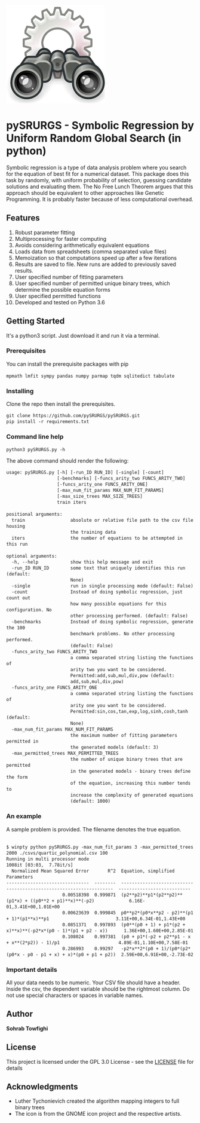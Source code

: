 
![Binoculars](image/Gnome-system-search.jpg)

# pySRURGS - Symbolic Regression by Uniform Random Global Search (in python)

Symbolic regression is a type of data analysis problem where you search for the 
equation of best fit for a numerical dataset. This package does this task by 
randomly, with uniform probability of selection, guessing candidate solutions 
and evaluating them. The No Free Lunch Theorem argues that this approach should 
be equivalent to other approaches like Genetic Programming. It is probably faster 
because of less computational overhead. 

## Features 

1. Robust parameter fitting
2. Multiprocessing for faster computing
3. Avoids considering arithmetically equivalent equations
4. Loads data from spreadsheets (comma separated value files)
5. Memoization so that computations speed up after a few iterations 
6. Results are saved to file. New runs are added to previously saved results.
7. User specified number of fitting parameters 
8. User specified number of permitted unique binary trees, which determine the possible equation forms 
9. User specified permitted functions 
10. Developed and tested on Python 3.6

## Getting Started

It's a python3 script. Just download it and run it via a terminal.

### Prerequisites

You can install the prerequisite packages with pip

```mpmath lmfit sympy pandas numpy parmap tqdm sqlitedict tabulate```

### Installing

Clone the repo then install the prerequisites.

```
git clone https://github.com/pySRURGS/pySRURGS.git
pip install -r requirements.txt
```

### Command line help

```
python3 pySRURGS.py -h
```

The above command should render the following:

```
usage: pySRURGS.py [-h] [-run_ID RUN_ID] [-single] [-count]
                   [-benchmarks] [-funcs_arity_two FUNCS_ARITY_TWO]
                   [-funcs_arity_one FUNCS_ARITY_ONE]
                   [-max_num_fit_params MAX_NUM_FIT_PARAMS]
                   [-max_size_trees MAX_SIZE_TREES]
                   train iters

positional arguments:
  train                 absolute or relative file path to the csv file housing
                        the training data
  iters                 the number of equations to be attempted in this run

optional arguments:
  -h, --help            show this help message and exit
  -run_ID RUN_ID        some text that uniquely identifies this run (default:
                        None)
  -single               run in single processing mode (default: False)
  -count                Instead of doing symbolic regression, just count out
                        how many possible equations for this configuration. No
                        other processing performed. (default: False)
  -benchmarks           Instead of doing symbolic regression, generate the 100
                        benchmark problems. No other processing performed.
                        (default: False)
  -funcs_arity_two FUNCS_ARITY_TWO
                        a comma separated string listing the functions of
                        arity two you want to be considered.
                        Permitted:add,sub,mul,div,pow (default:
                        add,sub,mul,div,pow)
  -funcs_arity_one FUNCS_ARITY_ONE
                        a comma separated string listing the functions of
                        arity one you want to be considered.
                        Permitted:sin,cos,tan,exp,log,sinh,cosh,tanh (default:
                        None)
  -max_num_fit_params MAX_NUM_FIT_PARAMS
                        the maximum number of fitting parameters permitted in
                        the generated models (default: 3)
  -max_permitted_trees MAX_PERMITTED_TREES
                        the number of unique binary trees that are permitted
                        in the generated models - binary trees define the form
                        of the equation, increasing this number tends to
                        increase the complexity of generated equations
                        (default: 1000)
```

### An example

A sample problem is provided. The filename denotes the true equation.

```

$ winpty python pySRURGS.py -max_num_fit_params 3 -max_permitted_trees 2000 ./csvs/quartic_polynomial.csv 100
Running in multi processor mode
1008it [03:03,  7.78it/s]
  Normalized Mean Squared Error       R^2  Equation, simplified                                                 Parameters
-------------------------------  --------  -------------------------------------------------------------------  ---------------------------
                     0.00518398  0.999871  (p2**p2)**p1*(p2**p2)**(p1*x) + ((p0**2 + p1)**x)**(-p2)             6.16E-01,3.41E+00,1.01E+00
                     0.00623639  0.999845  p0**p2*(p0*x**p2 - p2)**(p1 + 1)*(p1**x)**p1                         3.11E+00,6.34E-01,1.43E+00
                     0.0851371   0.997893  (p0**(p0 + 1) + p1*(p2 + x)**x)**(-p2*x*(p0 - 1)*(p1 + p2 - x))      1.36E+00,1.60E+00,2.85E-01
                     0.108024    0.997381  (p0 + p1*(-p2 + p2**p1 - x + x**(2*p2)) - 1)/p1                      4.89E-01,1.10E+00,7.58E-01
                     0.286993    0.99297   -p2*x**2*(p0 + 1)/(p0*(p2*(p0*x - p0 - p1 + x) + x)*(p0 + p1 + p2))  2.59E+00,6.91E+00,-2.73E-02

```

### Important details 

All your data needs to be numeric.
Your CSV file should have a header.
Inside the csv, the dependent variable should be the rightmost column.
Do not use special characters or spaces in variable names.

## Author

**Sohrab Towfighi**

## License

This project is licensed under the GPL 3.0 License - see the [LICENSE](LICENSE) file for details

## Acknowledgments

* Luther Tychonievich created the algorithm mapping integers to full binary trees
* The icon is from the GNOME icon project and the respective artists.
